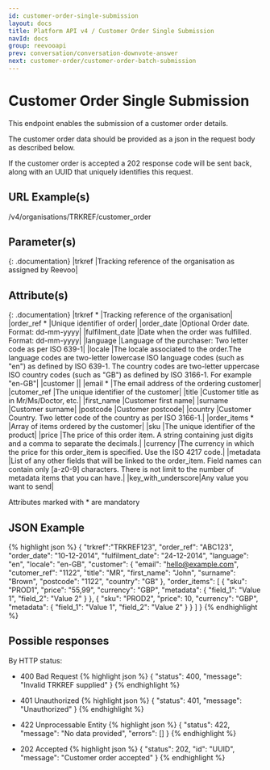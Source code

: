 ```yaml
---
id: customer-order-single-submission
layout: docs
title: Platform API v4 / Customer Order Single Submission
navId: docs
group: reevooapi
prev: conversation/conversation-downvote-answer
next: customer-order/customer-order-batch-submission
---
```


# Customer Order Single Submission
This endpoint enables the submission of a customer order details.

The customer order data should be provided as a json in the request body as described below.

If the customer order is accepted a 202 response code will be sent back, along with an UUID that uniquely identifies this request.

## URL Example(s)
/v4/organisations/TRKREF/customer_order

## Parameter(s)

{: .documentation}
|trkref     |Tracking reference of the organisation as assigned by Reevoo|

## Attribute(s)

{: .documentation}
|trkref *                                         |Tracking reference of the organisation|
|order_ref *                                      |Unique identifier of order|
|order_date                                       |Optional Order date. Format: dd-mm-yyyy|
|fulfilment_date                                  |Date when the order was fulfilled. Format: dd-mm-yyyy|
|language                                         |Language of the purchaser: Two letter code as per ISO 639-1|
|locale                                           |The locale associated to the order.The language codes are two-letter lowercase ISO language codes (such as "en") as defined by ISO 639-1. The country codes are two-letter uppercase ISO country codes (such as "GB") as defined by ISO 3166-1. For example "en-GB"|
|customer                                         ||
|<span class="indent-1">email *</span>            |The email address of the ordering customer|
|<span class="indent-1">cutomer_ref</span>        |The unique identifier of the customer|
|<span class="indent-1">title</span>              |Customer title as in Mr/Ms/Doctor, etc.|
|<span class="indent-1">first_name</span>         |Customer first name|
|<span class="indent-1">surname</span>            |Customer surname|
|<span class="indent-1">postcode</span>           |Customer postcode|
|<span class="indent-1">country</span>            |Customer Country. Two letter code of the country as per ISO 3166-1.|
|order_items *                                    |Array of items ordered by the customer|
|<span class="indent-1">sku</span>                |The unique identifier of the product|
|<span class="indent-1">price</span>              |The price of this order item. A string containing just digits and a comma to separate the decimals.|
|<span class="indent-1">currency</span>           |The currency in which the price for this order_item is specified. Use the ISO 4217 code.|
|<span class="indent-1">metadata</span>           |List of any other fields that will be linked to the order_item. Field names can contain only [a-z0-9] characters. There is not limit to the number of metadata items that you can have.|
|<span class="indent-2">key_with_underscore</span>|Any value you want to send|

Attributes marked with * are mandatory

## JSON Example
{% highlight json %}
{
  "trkref":"TRKREF123",
  "order_ref": "ABC123",
  "order_date": "10-12-2014",
  "fulfilment_date": "24-12-2014",
  "language": "en",
  "locale": "en-GB",
  "customer": {
    "email": "hello@example.com",
    "cutomer_ref": "1122",
    "title": "MR",
    "first_name": "John",
    "surname": "Brown",
    "postcode": "1122",
    "country": "GB"
  },
  "order_items": [
    {
      "sku": "PROD1",
      "price": "55,99",
      "currency": "GBP",
      "metadata": {
        "field_1": "Value 1",
        "field_2": "Value 2"
      }
    },
    {
      "sku": "PROD2",
      "price": 10,
      "currency": "GBP",
      "metadata": {
        "field_1": "Value 1",
        "field_2": "Value 2"
      }
    }
  ]
}
{% endhighlight %}

## Possible responses

By HTTP status:

* 400 Bad Request
{% highlight json %}
{
  "status": 400,
  "message": "Invalid TRKREF supplied"
}
{% endhighlight %}

* 401 Unauthorized
{% highlight json %}
{
  "status": 401,
  "message": "Unauthorized"
}
{% endhighlight %}

* 422 Unprocessable Entity
{% highlight json %}
{
  "status": 422,
  "message": "No data provided",
  "errors": []
}
{% endhighlight %}

* 202 Accepted
{% highlight json %}
{
  "status": 202,
  "id": "UUID",
  "message": "Customer order accepted"
}
{% endhighlight %}
